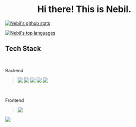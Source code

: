 <h1 align="center">
Hi there! This is Nebil.

</h1>

<!---
<img src=""><a href=""><img src=""><a href=""><img src="">
--->

[![Nebil's github stats](https://github-readme-stats.vercel.app/api?username=nebilk&theme=blue-green)](https://github.com/anuraghazra/github-readme-stats)


[![Nebil's top languages](https://github-readme-stats.vercel.app/api/top-langs/?username=nebilk&theme=blue-green)](https://github.com/anuraghazra/github-readme-stats)



## Tech Stack
<br>
<p>Backend</p>

<blockquote>
<img src="https://img.shields.io/badge/java-%23ED8B00.svg?style=for-the-badge&logo=java&logoColor=white"> 
<img src="https://img.shields.io/badge/spring-%236DB33F.svg?style=for-the-badge&logo=spring&logoColor=white"> 
<img src="https://img.shields.io/badge/Spring_Boot-F2F4F9?style=for-the-badge&logo=spring-boot">
<img src="https://img.shields.io/badge/redis-%23DD0031.svg?style=for-the-badge&logo=redis&logoColor=white"> 
<img src="https://img.shields.io/badge/mysql-%2300f.svg?style=for-the-badge&logo=mysql&logoColor=white"> 
</blockquote>
<br>
<p>Frontend</p>
<blockquote>
<img src="https://img.shields.io/badge/Angular-DD0031?style=for-the-badge&logo=angular&logoColor=white">
</blockquote>


![](https://komarev.com/ghpvc/?username=nebilk)

